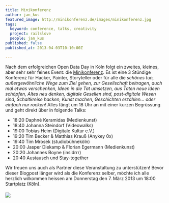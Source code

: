 ```yaml
---
title: Minikonferenz
author: jan_kus
featured_image: http://minikonferenz.de/images/minikonferenz.jpg
tags:
  keyword: conference, talks, creativity
  project: railslove
  people: jan_kus
published: false
published_at: 2013-04-03T10:10:00Z

---
```

Nach dem erfolgreichen Open Data Day in Köln folgt ein zweites, kleines, aber sehr sehr feines Event: die [Minikonferenz](http://minikonferenz.de). Es ist eine 3 Stündige Konferenz für Hacker, Painter, Storyteller oder für alle die _schönes tun, außergewöhnliche Wege zum Ziel gehen, zur Gesellschaft beitragen, auch mal etwas verschenken, Ideen in die Tat umsetzen, aus Taten neue Ideen schöpfen, Altes neu denken, digitale Gesellen sind, post-digitale Wesen sind, Schaltkreise hacken, Kunst machen, Geschichten erzählen... oder einfach nur rocken!_ 
Alles fängt um 18 Uhr an mit einer kurzen Begrüssung und geht direkt über in folgende Talks:

* 18:20 Daphné Keramidas (Medienkunst)
* 18:40 Johanna Steindorf (Videowalks)
* 19:00 Tobias Heim (Digitale Kultur e.V.)
* 19:20 Tim Becker & Matthias Krauß (Anykey 0x)
* 19:40 Tim Mrosek (studiobühneköln)
* 20:00 Jasper Diekamp & Florian Egermann (Medienkunst)
* 20:20 Johannes Boyne (insidrrr)
* 20:40 Austausch und Stay-together

Wir freuen uns auch als Partner diese Veranstaltung zu unterstützen! Bevor dieser Blogpost länger wird als die Konferenz selber, möchte ich alle herzlich wilkommen heissen am Donnerstag den 7. März 2013 um 18:00 Startplatz (Köln).

<img src="http://minikonferenz.de/images/minikonferenz.jpg" style="margin: 5px 20px 20px 0px">
